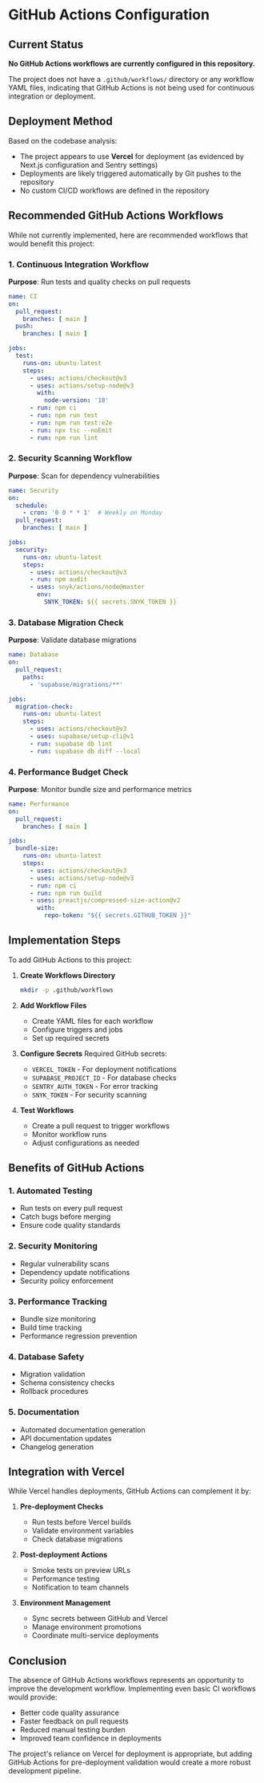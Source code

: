 # GitHub Actions Configuration

## Current Status

**No GitHub Actions workflows are currently configured in this repository.**

The project does not have a `.github/workflows/` directory or any workflow YAML files, indicating that GitHub Actions is not being used for continuous integration or deployment.

## Deployment Method

Based on the codebase analysis:
- The project appears to use **Vercel** for deployment (as evidenced by Next.js configuration and Sentry settings)
- Deployments are likely triggered automatically by Git pushes to the repository
- No custom CI/CD workflows are defined in the repository

## Recommended GitHub Actions Workflows

While not currently implemented, here are recommended workflows that would benefit this project:

### 1. Continuous Integration Workflow

**Purpose**: Run tests and quality checks on pull requests

```yaml
name: CI
on:
  pull_request:
    branches: [ main ]
  push:
    branches: [ main ]

jobs:
  test:
    runs-on: ubuntu-latest
    steps:
      - uses: actions/checkout@v3
      - uses: actions/setup-node@v3
        with:
          node-version: '18'
      - run: npm ci
      - run: npm run test
      - run: npm run test:e2e
      - run: npx tsc --noEmit
      - run: npm run lint
```

### 2. Security Scanning Workflow

**Purpose**: Scan for dependency vulnerabilities

```yaml
name: Security
on:
  schedule:
    - cron: '0 0 * * 1'  # Weekly on Monday
  pull_request:
    branches: [ main ]

jobs:
  security:
    runs-on: ubuntu-latest
    steps:
      - uses: actions/checkout@v3
      - run: npm audit
      - uses: snyk/actions/node@master
        env:
          SNYK_TOKEN: ${{ secrets.SNYK_TOKEN }}
```

### 3. Database Migration Check

**Purpose**: Validate database migrations

```yaml
name: Database
on:
  pull_request:
    paths:
      - 'supabase/migrations/**'

jobs:
  migration-check:
    runs-on: ubuntu-latest
    steps:
      - uses: actions/checkout@v3
      - uses: supabase/setup-cli@v1
      - run: supabase db lint
      - run: supabase db diff --local
```

### 4. Performance Budget Check

**Purpose**: Monitor bundle size and performance metrics

```yaml
name: Performance
on:
  pull_request:
    branches: [ main ]

jobs:
  bundle-size:
    runs-on: ubuntu-latest
    steps:
      - uses: actions/checkout@v3
      - uses: actions/setup-node@v3
      - run: npm ci
      - run: npm run build
      - uses: preactjs/compressed-size-action@v2
        with:
          repo-token: "${{ secrets.GITHUB_TOKEN }}"
```

## Implementation Steps

To add GitHub Actions to this project:

1. **Create Workflows Directory**
   ```bash
   mkdir -p .github/workflows
   ```

2. **Add Workflow Files**
   - Create YAML files for each workflow
   - Configure triggers and jobs
   - Set up required secrets

3. **Configure Secrets**
   Required GitHub secrets:
   - `VERCEL_TOKEN` - For deployment notifications
   - `SUPABASE_PROJECT_ID` - For database checks
   - `SENTRY_AUTH_TOKEN` - For error tracking
   - `SNYK_TOKEN` - For security scanning

4. **Test Workflows**
   - Create a pull request to trigger workflows
   - Monitor workflow runs
   - Adjust configurations as needed

## Benefits of GitHub Actions

### 1. Automated Testing
- Run tests on every pull request
- Catch bugs before merging
- Ensure code quality standards

### 2. Security Monitoring
- Regular vulnerability scans
- Dependency update notifications
- Security policy enforcement

### 3. Performance Tracking
- Bundle size monitoring
- Build time tracking
- Performance regression prevention

### 4. Database Safety
- Migration validation
- Schema consistency checks
- Rollback procedures

### 5. Documentation
- Automated documentation generation
- API documentation updates
- Changelog generation

## Integration with Vercel

While Vercel handles deployments, GitHub Actions can complement it by:

1. **Pre-deployment Checks**
   - Run tests before Vercel builds
   - Validate environment variables
   - Check database migrations

2. **Post-deployment Actions**
   - Smoke tests on preview URLs
   - Performance testing
   - Notification to team channels

3. **Environment Management**
   - Sync secrets between GitHub and Vercel
   - Manage environment promotions
   - Coordinate multi-service deployments

## Conclusion

The absence of GitHub Actions workflows represents an opportunity to improve the development workflow. Implementing even basic CI workflows would provide:

- Better code quality assurance
- Faster feedback on pull requests
- Reduced manual testing burden
- Improved team confidence in deployments

The project's reliance on Vercel for deployment is appropriate, but adding GitHub Actions for pre-deployment validation would create a more robust development pipeline.